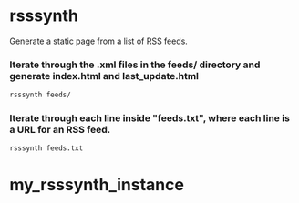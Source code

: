 # rsssynth
Generate a static page from a list of RSS feeds. 

### Iterate through the .xml files in the feeds/ directory and generate index.html and last_update.html
```bash
rsssynth feeds/
```

### Iterate through each line inside "feeds.txt", where each line is a URL for an RSS feed.
```bash
rsssynth feeds.txt
```
# my_rsssynth_instance
